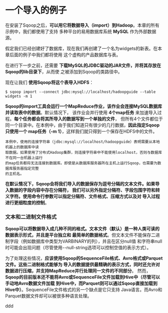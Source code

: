 一个导入的例子
================================================================================
在安装了Sqoop之后，**可以用它将数据导入（import）到Hadoop**。本章的所有示例中，我们都使用了支持
多种平台的易用数据库系统 **MySQL** 作为外部数据源。

假定我们已经创建好了数据库，现在我们再创建了一个名为widgets的新表。在本章后面的例子中我们都将使用
这个虚构的产品数据库与表。

在进行下一步之前，还需要 **下载MySQL的JDBC驱动的JAR文件，并将其存放在Sqoop的lib目录下**，从而使
之被添加到Sqoop的类路径中。

现在让我们 **使用Sqoop将这个表导入HDFS**：
```shell
$ sqoop import --connect jdbc:mysql://localhost/hadoopguide --table widgets -m 1
```
**Sqoop的import工具会运行一个MapReduce作业，该作业会连接MySQL数据库并读取表中的数据**。默认情况下，
该作业会并行使用 **4个map任务** 来加速导入过程。**每个任务都会将其所导入的数据写到一个单独的文件**，
但所有4个文件都位于同一个目录中。在本例中，由于我们知道只有很少的几行数据，**因此指定Sqoop只使用一个
map任务（-m 1）**，这样我们就只得到一个保存在HDFS中的文件。
```
本例中，使用的连接字符串（jdbc:mysql://localhost/hadoopguide）表明需要从本地机器上的数据库中读
取数据。如果使用了分布式Hadoop集群，则连接字符串中不能使用localhost，否则与数据库不在同一台机器上运行
的map任务都将无法连接到数据库。即使是从数据库服务器所在主机上运行Sqoop，也需要为数据库服务器指定完整
的主机名。
```
**在默认情况下，Sqoop会将我们导入的数据保存为逗号分隔的文本文件。如果导入数据的字段内容中存在分隔符，
我们可以另外指定分隔符、字段包围字符和转义字符。使用命令行参数可以指定分隔符、文件格式、压缩方式以及对
导入过程进行更细粒度的控制**。

### 文本和二进制文件格式
**Sqoop可以将数据导入成几种不同的格式。文本文件（默认）是一种人类可读的数据表示形式，并且是平台独立和
最简单的数据格式**。但文本文件不能保存二进制字段（例如数据库中类型为VARBINARY的列），并且在区分null值
和字符串null时可能会出现问题（尽管使用--null-string选项可以控制空值的表示方式）。

为了处理这些情况，**应该使用Sqoop的SequenceFile格式、Avro格式或Parquet文件。这些二进制格式能够为
导入的数据提供最精确的表示方式，同时还允许对数据进行压缩，并支持MapReduce并行处理同一文件的不同部分**。
然而，**Sqoop的目前版本还不能将Avro或SequenceFile文件加载到Hive中（尽管可以手动地Avro数据文件加载
到Hive中，而Parquet则可以通过Sqoop直接加载到Hive中）**。SequenceFile文件格式的另一个缺点是它只支持
Java语言。而Avro和Parquet数据文件却可以被很多种语言处理。





































ddd
